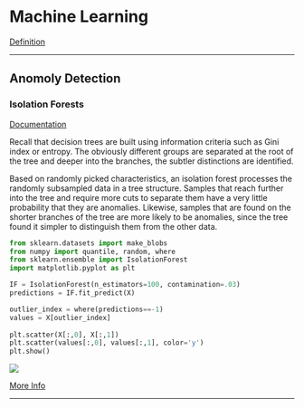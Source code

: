 # Machine Learning



[Definition](https://www.investopedia.com/terms/b/business-intelligence-bi.asp)

---
## Anomoly Detection

### Isolation Forests 
[Documentation](https://scikit-learn.org/stable/modules/generated/sklearn.ensemble.IsolationForest.html?highlight=isolation#sklearn.ensemble.IsolationForest)

Recall that decision trees are built using information criteria such as Gini index or entropy. The obviously different groups are separated at the root of the tree and deeper into the branches, the subtler distinctions are identified. 

Based on randomly picked characteristics, an isolation forest processes the randomly subsampled data in a tree structure. Samples that reach further into the tree and require more cuts to separate them have a very little probability that they are anomalies. Likewise, samples that are found on the shorter branches of the tree are more likely to be anomalies, since the tree found it simpler to distinguish them from the other data.

```python
from sklearn.datasets import make_blobs
from numpy import quantile, random, where
from sklearn.ensemble import IsolationForest
import matplotlib.pyplot as plt
```

```python
IF = IsolationForest(n_estimators=100, contamination=.03)
predictions = IF.fit_predict(X)

outlier_index = where(predictions==-1)
values = X[outlier_index]
 
plt.scatter(X[:,0], X[:,1])
plt.scatter(values[:,0], values[:,1], color='y')
plt.show()
```

![](https://machinelearningmastery.com/wp-content/uploads/2021/12/anomaly-2.png)

[More Info](https://machinelearningmastery.com/anomaly-detection-with-isolation-forest-and-kernel-density-estimation/)

---
